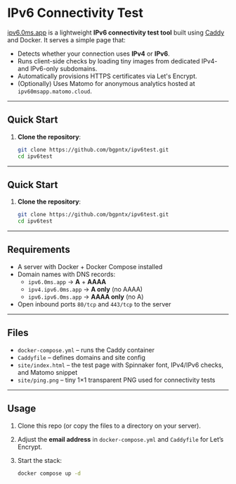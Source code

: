 # IPv6 Connectivity Test

[ipv6.0ms.app](https://ipv6.0ms.app) is a lightweight **IPv6 connectivity test tool** built using [Caddy](https://caddyserver.com/) and Docker. It serves a simple page that:

- Detects whether your connection uses **IPv4** or **IPv6**.
- Runs client-side checks by loading tiny images from dedicated IPv4- and IPv6-only subdomains.
- Automatically provisions HTTPS certificates via Let's Encrypt.
- (Optionally) Uses Matomo for anonymous analytics hosted at `ipv60msapp.matomo.cloud`.

---

## Quick Start

1. **Clone the repository**:
   ```bash
   git clone https://github.com/bgpntx/ipv6test.git
   cd ipv6test

---

## Quick Start

1. **Clone the repository**:
   ```bash
   git clone https://github.com/bgpntx/ipv6test.git
   cd ipv6test
---

## Requirements

- A server with Docker + Docker Compose installed
- Domain names with DNS records:
  - `ipv6.0ms.app` → **A** + **AAAA**
  - `ipv4.ipv6.0ms.app` → **A only** (no AAAA)
  - `ipv6.ipv6.0ms.app` → **AAAA only** (no A)
- Open inbound ports `80/tcp` and `443/tcp` to the server

---

## Files

- `docker-compose.yml` – runs the Caddy container
- `Caddyfile` – defines domains and site config
- `site/index.html` – the test page with Spinnaker font, IPv4/IPv6 checks, and Matomo snippet
- `site/ping.png` – tiny 1×1 transparent PNG used for connectivity tests

---

## Usage

1. Clone this repo (or copy the files to a directory on your server).
2. Adjust the **email address** in `docker-compose.yml` and `Caddyfile` for Let’s Encrypt.
3. Start the stack:

   ```bash
   docker compose up -d
